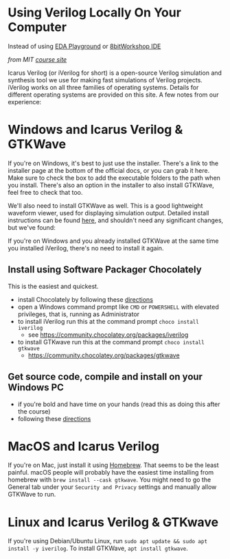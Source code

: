 # Using Verilog Locally On Your Computer
Instead of using [EDA Playground]() or [8bitWorkshop IDE](https://8bitworkshop.com/v3.11.0/?file=racing_game_cpu.v&platform=verilog)

*from MIT [course site](https://fpga.mit.edu/6205/F22/documentation/iVerilog)*

Icarus Verilog (or iVerilog for short) is a open-source Verilog simulation and synthesis tool we use for making fast simulations of Verilog projects. iVerilog works on all three families of operating systems. Details for different operating systems are provided on this site. A few notes from our experience:

# Windows and Icarus Verilog & GTKWave

If you're on Windows, it's best to just use the installer. There's a link to the installer page at the bottom of the official docs, or you can grab it here. Make sure to check the box to add the executable folders to the path when you install. There's also an option in the installer to also install GTKWave, feel free to check that too.

We'll also need to install GTKWave as well. This is a good lightweight waveform viewer, used for displaying simulation output. Detailed install instructions can be found [here](http://gtkwave.sourceforge.net/), and shouldn't need any significant changes, but we've found:

If you're on Windows and you already installed GTKWave at the same time you installed iVerilog, there's no need to install it again.

## Install using Software Packager Chocolately
This is the easiest and quickest.
* install Chocolately by following these [directions](https://chocolatey.org/install)
* open a Windows command prompt like `CMD` or `POWERSHELL` with elevated privileges, that is, running as Administrator
* to install iVerilog run this at the command prompt `choco install iverilog`
  * see https://community.chocolatey.org/packages/iverilog
* to install GTKwave run this at the command prompt `choco install gtkwave`
  * https://community.chocolatey.org/packages/gtkwave

## Get source code, compile and install on your Windows PC
* if you're bold and have time on your hands (read this as doing this after the course)
* following these [directions](https://steveicarus.github.io/iverilog/usage/installation.html)

# MacOS and Icarus Verilog
If you're on Mac, just install it using [Homebrew](https://brew.sh/). That seems to be the least painful. macOS people will probably have the easiest time installing from homebrew with `brew install --cask gtkwave`. You might need to go the General tab under your `Security and Privacy` settings and manually allow GTKWave to run.


# Linux and Icarus Verilog & GTKwave
If you're using Debian/Ubuntu Linux, run `sudo apt update && sudo apt install -y iverilog`. To install GTKWave, `apt install gtkwave`.
